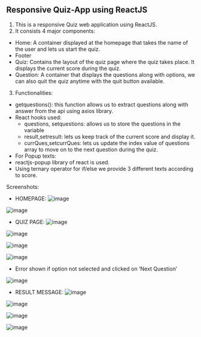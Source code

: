## Responsive Quiz-App using ReactJS

1.	This is a responsive Quiz web application using ReactJS. 
2.	It consists 4 major components: 
  *	Home: A container displayed at the homepage that takes the name of the user and lets us start the quiz. 
  *	Footer 
  * Quiz: Contains the layout of the quiz page where the quiz takes place. It displays the current score during the quiz. 
  *	Question: A container that displays the questions along with options, we can also quit the quiz anytime with the quit button available. 
3. Functionalities: 
 * getquestions(): this function allows us to extract questions along with answer from the api using axios library. 
 * React hooks used:
   * questions, setquestions: allows us to store the questions in the variable 
   * result,setresult: lets us keep track of the current score and display it.
   * currQues,setcurrQues: lets us update the index value of questions array to move on to the next question during the quiz. 
* For Popup texts: 
*	reactjs-popup library of react is used.
* Using ternary operator for if/else we provide 3 different texts according to score. 



Screenshots:
- HOMEPAGE:
![image](https://user-images.githubusercontent.com/84583787/178573574-67e3c061-dbb6-4c4f-a545-7b526d9ee32f.png)

![image](https://user-images.githubusercontent.com/84583787/178573602-02a078bf-a410-4336-b277-5fe41ad6c555.png)

- QUIZ PAGE:
![image](https://user-images.githubusercontent.com/84583787/178573662-44160262-55ab-4bbd-8b66-c0d096d8b9ae.png)

![image](https://user-images.githubusercontent.com/84583787/178573691-2dadf7bb-dce2-4614-ac4e-b6fe65867034.png)

![image](https://user-images.githubusercontent.com/84583787/178573798-13985ed2-df6a-4267-b280-d2c8c82d57df.png)

![image](https://user-images.githubusercontent.com/84583787/178573829-bbe92bc0-a9eb-4b34-8a7b-261ed89edb7e.png)

- Error shown if option not selected and clicked on ‘Next Question’ 

![image](https://user-images.githubusercontent.com/84583787/178573974-07b9f7c9-1e6b-4ae7-abbd-f75c0de73c34.png)

- RESULT MESSAGE:
![image](https://user-images.githubusercontent.com/84583787/178574080-db95e9fa-de8c-4573-9802-30d651e58703.png)

![image](https://user-images.githubusercontent.com/84583787/178574104-437b6b73-7396-4bd3-a196-953ad0930022.png)

![image](https://user-images.githubusercontent.com/84583787/178574136-2e461e4c-e7c4-47da-86ba-4b44f0ee0b08.png)

![image](https://user-images.githubusercontent.com/84583787/178574180-dac9ee86-6010-4059-a5a4-a2cd2b6e3384.png)

